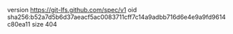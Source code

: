 version https://git-lfs.github.com/spec/v1
oid sha256:b52a7d5b6d37aeacf5ac0083711cff7c14a9adbb716d6e4e9a9fd9614c80ea11
size 404
